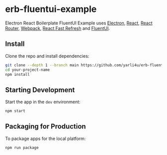 # erb-fluentui-example

<p>
  Electron React Boilerplate FluentUI Example uses <a href="https://electron.atom.io/">Electron</a>, <a href="https://facebook.github.io/react/">React</a>, <a href="https://github.com/reactjs/react-router">React Router</a>, <a href="https://webpack.js.org/">Webpack</a>, <a href="https://www.npmjs.com/package/react-refresh">React Fast Refresh</a> and <a href="https://github.com/microsoft/fluentui">FluentUI</a>.
</p>

## Install

Clone the repo and install dependencies:

```bash
git clone --depth 1 --branch main https://github.com/yarli4u/erb-fluentui-example.git your-project-name
cd your-project-name
npm install
```

## Starting Development

Start the app in the `dev` environment:

```bash
npm start
```

## Packaging for Production

To package apps for the local platform:

```bash
npm run package
```
